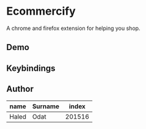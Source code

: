 # Ecommercify

A chrome and firefox extension for helping you shop.

## Demo

## Keybindings

## Author

| name  | Surname | index  |
|-------|---------|--------|
| Haled | Odat    | 201516 |
